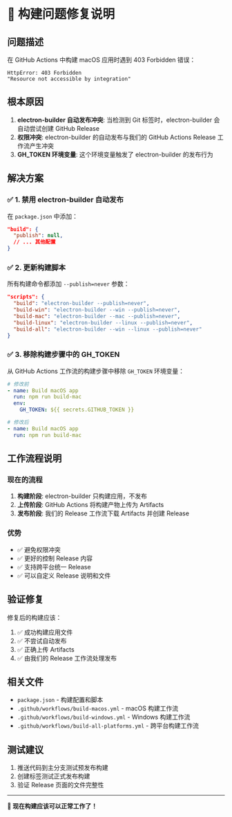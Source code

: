 # 🔧 构建问题修复说明

## 问题描述

在 GitHub Actions 中构建 macOS 应用时遇到 403 Forbidden 错误：

```
HttpError: 403 Forbidden
"Resource not accessible by integration"
```

## 根本原因

1. **electron-builder 自动发布冲突**: 当检测到 Git 标签时，electron-builder 会自动尝试创建 GitHub Release
2. **权限冲突**: electron-builder 的自动发布与我们的 GitHub Actions Release 工作流产生冲突
3. **GH_TOKEN 环境变量**: 这个环境变量触发了 electron-builder 的发布行为

## 解决方案

### ✅ 1. 禁用 electron-builder 自动发布

在 `package.json` 中添加：

```json
"build": {
  "publish": null,
  // ... 其他配置
}
```

### ✅ 2. 更新构建脚本

所有构建命令都添加 `--publish=never` 参数：

```json
"scripts": {
  "build": "electron-builder --publish=never",
  "build-win": "electron-builder --win --publish=never",
  "build-mac": "electron-builder --mac --publish=never",
  "build-linux": "electron-builder --linux --publish=never",
  "build-all": "electron-builder --win --linux --publish=never"
}
```

### ✅ 3. 移除构建步骤中的 GH_TOKEN

从 GitHub Actions 工作流的构建步骤中移除 `GH_TOKEN` 环境变量：

```yaml
# 修改前
- name: Build macOS app
  run: npm run build-mac
  env:
    GH_TOKEN: ${{ secrets.GITHUB_TOKEN }}

# 修改后
- name: Build macOS app
  run: npm run build-mac
```

## 工作流程说明

### 现在的流程

1. **构建阶段**: electron-builder 只构建应用，不发布
2. **上传阶段**: GitHub Actions 将构建产物上传为 Artifacts
3. **发布阶段**: 我们的 Release 工作流下载 Artifacts 并创建 Release

### 优势

- ✅ 避免权限冲突
- ✅ 更好的控制 Release 内容
- ✅ 支持跨平台统一 Release
- ✅ 可以自定义 Release 说明和文件

## 验证修复

修复后的构建应该：

1. ✅ 成功构建应用文件
2. ✅ 不尝试自动发布
3. ✅ 正确上传 Artifacts
4. ✅ 由我们的 Release 工作流处理发布

## 相关文件

- `package.json` - 构建配置和脚本
- `.github/workflows/build-macos.yml` - macOS 构建工作流
- `.github/workflows/build-windows.yml` - Windows 构建工作流
- `.github/workflows/build-all-platforms.yml` - 跨平台构建工作流

## 测试建议

1. 推送代码到主分支测试预发布构建
2. 创建标签测试正式发布构建
3. 验证 Release 页面的文件完整性

---

**🎉 现在构建应该可以正常工作了！**
